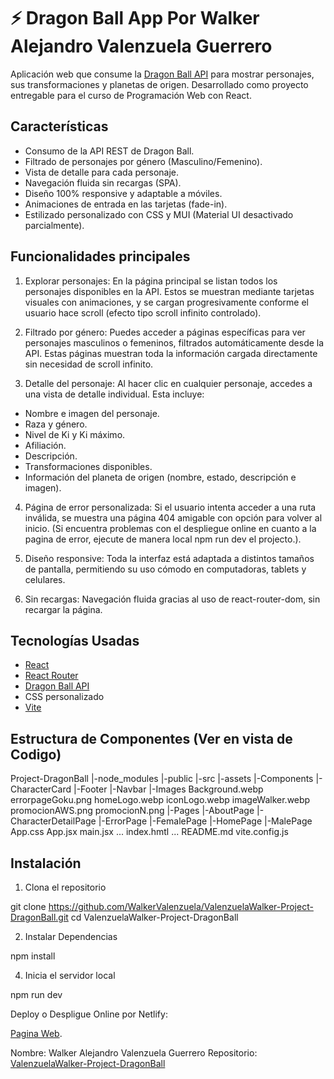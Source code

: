 # ⚡ Dragon Ball App Por Walker Alejandro Valenzuela Guerrero

Aplicación web que consume la [Dragon Ball API](https://dragonball-api.com/) para mostrar personajes, sus transformaciones y planetas de origen. Desarrollado como proyecto entregable para el curso de Programación Web con React.

## Características

- Consumo de la API REST de Dragon Ball.
- Filtrado de personajes por género (Masculino/Femenino).
- Vista de detalle para cada personaje.
- Navegación fluida sin recargas (SPA).
- Diseño 100% responsive y adaptable a móviles.
- Animaciones de entrada en las tarjetas (fade-in).
- Estilizado personalizado con CSS y MUI (Material UI desactivado parcialmente).

## Funcionalidades principales

1. Explorar personajes:
En la página principal se listan todos los personajes disponibles en la API. Estos se muestran mediante tarjetas visuales con animaciones, y se cargan progresivamente conforme el usuario hace scroll (efecto tipo scroll infinito controlado).

2. Filtrado por género:
Puedes acceder a páginas específicas para ver personajes masculinos o femeninos, filtrados automáticamente desde la API. Estas páginas muestran toda la información cargada directamente sin necesidad de scroll infinito.

3. Detalle del personaje:
Al hacer clic en cualquier personaje, accedes a una vista de detalle individual. Esta incluye:

- Nombre e imagen del personaje.
- Raza y género.
- Nivel de Ki y Ki máximo.
- Afiliación.
- Descripción.
- Transformaciones disponibles.
- Información del planeta de origen (nombre, estado, descripción e imagen).

4. Página de error personalizada:
Si el usuario intenta acceder a una ruta inválida, se muestra una página 404 amigable con opción para volver al inicio. (Si encuentra problemas con el despliegue online en cuanto a la pagina de error, ejecute de manera local npm run dev el projecto.).

5. Diseño responsive:
Toda la interfaz está adaptada a distintos tamaños de pantalla, permitiendo su uso cómodo en computadoras, tablets y celulares.

6. Sin recargas:
Navegación fluida gracias al uso de react-router-dom, sin recargar la página.

## Tecnologías Usadas

- [React](https://reactjs.org/)
- [React Router](https://reactrouter.com/)
- [Dragon Ball API](https://dragonball-api.com/)
- CSS personalizado
- [Vite](https://vitejs.dev/)

## Estructura de Componentes (Ver en vista de Codigo)

Project-DragonBall
|-node_modules
|-public
|-src
    |-assets
    |-Components
        |-CharacterCard
        |-Footer
        |-Navbar
    |-Images
        Background.webp
        errorpageGoku.png
        homeLogo.webp
        iconLogo.webp
        imageWalker.webp
        promocionAWS.png
        promocionN.png
    |-Pages
        |-AboutPage
        |-CharacterDetailPage
        |-ErrorPage
        |-FemalePage
        |-HomePage
        |-MalePage
    App.css
    App.jsx
    main.jsx
...
index.hmtl
...
README.md
vite.config.js

## Instalación

1. Clona el repositorio

git clone https://github.com/WalkerValenzuela/ValenzuelaWalker-Project-DragonBall.git
cd ValenzuelaWalker-Project-DragonBall

2. Instalar Dependencias
   
npm install

4. Inicia el servidor local
   
npm run dev 

Deploy o Despligue Online por Netlify:

[Pagina Web](https://ubiquitous-malabi-afad06.netlify.app/).

Nombre: Walker Alejandro Valenzuela Guerrero
Repositorio: [ValenzuelaWalker-Project-DragonBall](https://github.com/WalkerValenzuela/ValenzuelaWalker-Project-DragonBall)

